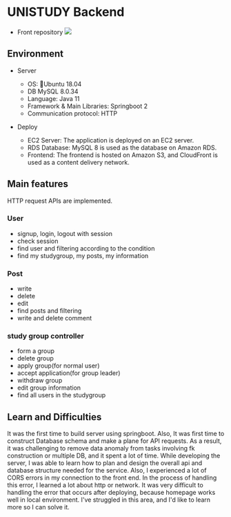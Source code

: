 # UNISTUDY Backend
- Front repository <a href="https://github.com/uni-study/unistudy-frontend" target="_blank"><img src="https://img.shields.io/badge/GitHub-181717?style=flat&logo=github&logoColor=white"/></a>


  

## Environment
- Server
  - OS: Ubuntu 18.04
  - DB MySQL 8.0.34
  - Language: Java 11
  - Framework & Main Libraries: Springboot 2
  - Communication protocol: HTTP
 
- Deploy
  - EC2 Server: The application is deployed on an EC2 server.
  - RDS Database: MySQL 8 is used as the database on Amazon RDS.
  - Frontend: The frontend is hosted on Amazon S3, and CloudFront is used as a content delivery network.

## Main features
HTTP request APIs are implemented.
### User
- signup, login, logout with session
- check session
- find user and filtering according to the condition
- find my studygroup, my posts, my information

### Post
- write
- delete
- edit
- find posts and filtering
- write and delete comment


### study group controller
- form a group
- delete group
- apply group(for normal user)
- accept application(for group leader)
- withdraw group
- edit group information
- find all users in the studygroup
  


## Learn and Difficulties
It was the first time to build server using springboot. Also, It was first time to construct Database schema and make a plane for API requests. 
As a result, it was challenging to remove data anomaly from tasks involving fk construction or multiple DB, and it spent a lot of time. While developing the server, I was able to learn how to plan and design the overall api and database structure needed for the service.
Also, I experienced a lot of CORS errors in my connection to the front end. In the process of handling this error, I learned a lot about http or network.
It was very difficult to handling the error that occurs after deploying, because homepage works well in local environment. I've struggled in this area, and I'd like to learn more so I can solve it.
